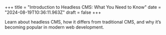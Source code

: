 +++
title = "Introduction to Headless CMS: What You Need to Know"
date = "2024-08-19T10:36:11.963Z"
draft = false
+++

  Learn about headless CMS, how it differs from traditional CMS, and why it’s becoming popular in modern web development.
        